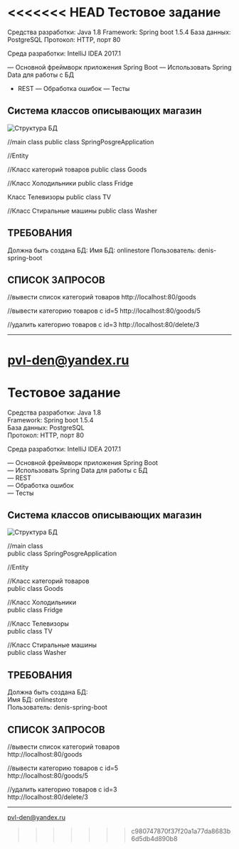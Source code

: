 <<<<<<< HEAD
Тестовое задание
=============================

Средства разработки: Java 1.8
Framework: Spring boot 1.5.4
База данных: PostgreSQL
Протокол: HTTP, порт 80

Среда разработки: IntelliJ IDEA 2017.1

— Основной фреймворк приложения Spring Boot
— Использовать Spring Data для работы с БД
- REST
— Обработка ошибок
— Тесты


Cистема классов описывающих магазин
------------
![Структура БД](https://github.com/pvl-den/Spring-Boot/blob/master/BD_1.jpg)


//main class
public class SpringPosgreApplication

//Entity

//Класс категорий товаров
public class Goods

//Класс Холодильники
public class Fridge 

Класс Телевизоры
public class TV 

//Класс Стиральные машины
public class Washer

ТРЕБОВАНИЯ
------------

Должна быть создана БД:
Имя БД: onlinestore
Пользователь: denis-spring-boot
 


СПИСОК ЗАПРОСОВ
-----------
//вывести список категорий товаров
http://localhost:80/goods

//вывести категорию товаров с id=5
http://localhost:80/goods/5

//удалить категорию товаров с id=3
http://localhost:80/delete/3

-------------------------------------------------------
pvl-den@yandex.ru
=======
Тестовое задание
=============================

Средства разработки: Java 1.8  
Framework: Spring boot 1.5.4  
База данных: PostgreSQL  
Протокол: HTTP, порт 80

Среда разработки: IntelliJ IDEA 2017.1

— Основной фреймворк приложения Spring Boot  
— Использовать Spring Data для работы с БД  
— REST  
— Обработка ошибок  
— Тесты

Cистема классов описывающих магазин
------------
![Структура БД](https://github.com/pvl-den/Spring-Boot/blob/master/BD_1.jpg)

//main class  
public class SpringPosgreApplication

//Entity

//Класс категорий товаров  
public class Goods

//Класс Холодильники  
public class Fridge 

//Класс Телевизоры  
public class TV 

//Класс Стиральные машины  
public class Washer

ТРЕБОВАНИЯ
------------

Должна быть создана БД:  
Имя БД: onlinestore  
Пользователь: denis-spring-boot
 


СПИСОК ЗАПРОСОВ
-----------
//вывести список категорий товаров  
http://localhost:80/goods

//вывести категорию товаров с id=5  
http://localhost:80/goods/5

//удалить категорию товаров с id=3  
http://localhost:80/delete/3

-------------------------------------------------------
pvl-den@yandex.ru
>>>>>>> c980747870f37f20a1a77da8683b6d5db4d890b8
